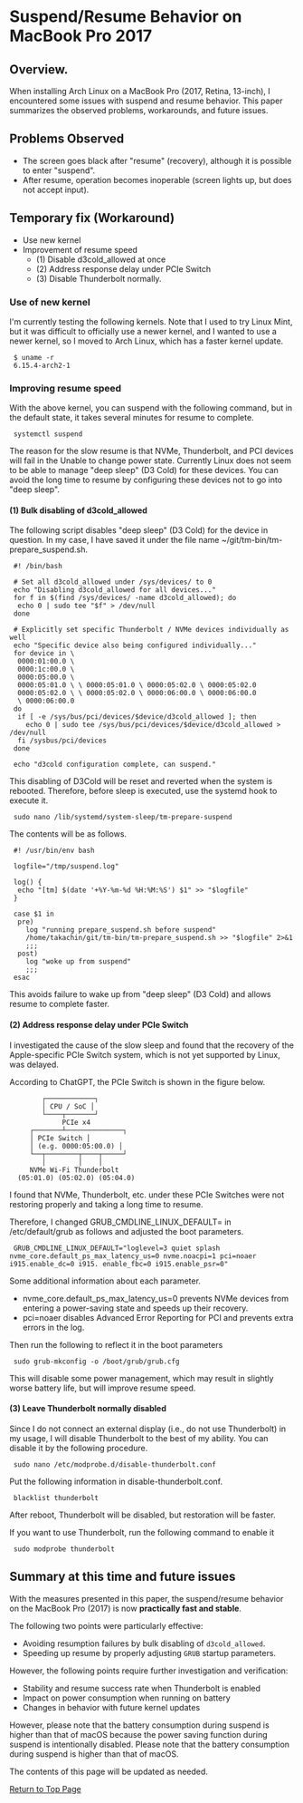 
# Suspend/Resume Behavior on MacBook Pro 2017

 ## Overview.

 When installing Arch Linux on a MacBook Pro (2017, Retina, 13-inch), I encountered some issues with suspend and resume behavior. This paper summarizes the observed problems, workarounds, and future issues.

 ## Problems Observed

 - The screen goes black after "resume" (recovery), although it is possible to enter "suspend".
 - After resume, operation becomes inoperable (screen lights up, but does not accept input).

 ## Temporary fix (Workaround)

 - Use new kernel
 - Improvement of resume speed
    - (1) Disable d3cold_allowed at once
    - (2) Address response delay under PCIe Switch
    - (3) Disable Thunderbolt normally.

 ### Use of new kernel

 I'm currently testing the following kernels.
 Note that I used to try Linux Mint, but it was difficult to officially use a newer kernel, and I wanted to use a newer kernel, so I moved to Arch Linux, which has a faster kernel update.

```
 $ uname -r
 6.15.4-arch2-1
```

 ### Improving resume speed

 With the above kernel, you can suspend with the following command, but in the default state, it takes several minutes for resume to complete.

```
 systemctl suspend 
```

 The reason for the slow resume is that NVMe, Thunderbolt, and PCI devices will fail in the Unable to change power state. Currently Linux does not seem to be able to manage "deep sleep" (D3 Cold) for these devices. You can avoid the long time to resume by configuring these devices not to go into "deep sleep".

 #### (1) Bulk disabling of d3cold_allowed

 The following script disables "deep sleep" (D3 Cold) for the device in question.
 In my case, I have saved it under the file name ~/git/tm-bin/tm-prepare_suspend.sh.

```
 #! /bin/bash

 # Set all d3cold_allowed under /sys/devices/ to 0
 echo "Disabling d3cold_allowed for all devices..."
 for f in $(find /sys/devices/ -name d3cold_allowed); do
  echo 0 | sudo tee "$f" > /dev/null
 done

 # Explicitly set specific Thunderbolt / NVMe devices individually as well
 echo "Specific device also being configured individually..."
 for device in \
  0000:01:00.0 \
  0000:1c:00.0 \
  0000:05:00.0 \
  0000:05:01.0 \ \ 0000:05:01.0 \ 0000:05:02.0 \ 0000:05:02.0
  0000:05:02.0 \ \ 0000:05:02.0 \ 0000:06:00.0 \ 0000:06:00.0
  \ 0000:06:00.0
 do
  if [ -e /sys/bus/pci/devices/$device/d3cold_allowed ]; then
    echo 0 | sudo tee /sys/bus/pci/devices/$device/d3cold_allowed > /dev/null
  fi /sysbus/pci/devices
 done

 echo "d3cold configuration complete, can suspend."
```

 This disabling of D3Cold will be reset and reverted when the system is rebooted.
 Therefore, before sleep is executed, use the systemd hook to execute it.

```
 sudo nano /lib/systemd/system-sleep/tm-prepare-suspend
```

 The contents will be as follows.

```
 #! /usr/bin/env bash

 logfile="/tmp/suspend.log"

 log() {
  echo "[tm] $(date '+%Y-%m-%d %H:%M:%S') $1" >> "$logfile"
 }

 case $1 in
  pre)
    log "running prepare_suspend.sh before suspend"
    /home/takachin/git/tm-bin/tm-prepare_suspend.sh >> "$logfile" 2>&1
    ;;;
  post)
    log "woke up from suspend"
    ;;;
 esac
```

 This avoids failure to wake up from "deep sleep" (D3 Cold) and allows resume to complete faster.

 #### (2) Address response delay under PCIe Switch

 I investigated the cause of the slow sleep and found that the recovery of the Apple-specific PCIe Switch system, which is not yet supported by Linux, was delayed.

 According to ChatGPT, the PCIe Switch is shown in the figure below.
```
        ┌────────────┐
        │ CPU / SoC │
        └────┬───────┘
             PCIe x4
     ┌───────┴──────────────┐
     │ PCIe Switch │
     │ (e.g. 0000:05:00.0) │
     └──┬────────┬────┬─────┘
        │        │    │
     NVMe Wi-Fi Thunderbolt
  (05:01.0) (05:02.0) (05:04.0)
```
 I found that NVMe, Thunderbolt, etc. under these PCIe Switches were not restoring properly and taking a long time to resume.

 Therefore, I changed GRUB_CMDLINE_LINUX_DEFAULT= in /etc/default/grub as follows and adjusted the boot parameters.

```
 GRUB_CMDLINE_LINUX_DEFAULT="loglevel=3 quiet splash nvme_core.default_ps_max_latency_us=0 nvme.noacpi=1 pci=noaer i915.enable_dc=0 i915. enable_fbc=0 i915.enable_psr=0"
```

 Some additional information about each parameter.

 - nvme_core.default_ps_max_latency_us=0 prevents NVMe devices from entering a power-saving state and speeds up their recovery.
 - pci=noaer disables Advanced Error Reporting for PCI and prevents extra errors in the log.

 Then run the following to reflect it in the boot parameters

```
 sudo grub-mkconfig -o /boot/grub/grub.cfg
```

 This will disable some power management, which may result in slightly worse battery life, but will improve resume speed.

 #### (3) Leave Thunderbolt normally disabled

Since I do not connect an external display (i.e., do not use Thunderbolt) in my usage, I will disable Thunderbolt to the best of my ability. You can disable it by the following procedure.


```
 sudo nano /etc/modprobe.d/disable-thunderbolt.conf
```

 Put the following information in disable-thunderbolt.conf.

```
 blacklist thunderbolt
```

 After reboot, Thunderbolt will be disabled, but restoration will be faster.

 If you want to use Thunderbolt, run the following command to enable it

```
 sudo modprobe thunderbolt
```

 ## Summary at this time and future issues

 With the measures presented in this paper, the suspend/resume behavior on the MacBook Pro (2017) is now **practically fast and stable**.

 The following two points were particularly effective:

 - Avoiding resumption failures by bulk disabling of `d3cold_allowed`.
 - Speeding up resume by properly adjusting `GRUB` startup parameters.

 However, the following points require further investigation and verification:

 - Stability and resume success rate when Thunderbolt is enabled
 - Impact on power consumption when running on battery
 - Changes in behavior with future kernel updates

 However, please note that the battery consumption during suspend is higher than that of macOS because the power saving function during suspend is intentionally disabled. Please note that the battery consumption during suspend is higher than that of macOS.

 The contents of this page will be updated as needed.

 [Return to Top Page](index.md)
